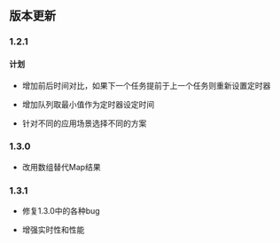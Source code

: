 ## 版本更新

### 1.2.1

#### 计划

* 增加前后时间对比，如果下一个任务提前于上一个任务则重新设置定时器

* 增加队列取最小值作为定时器设定时间

* 针对不同的应用场景选择不同的方案


### 1.3.0

* 改用数组替代Map结果


### 1.3.1

* 修复1.3.0中的各种bug

* 增强实时性和性能